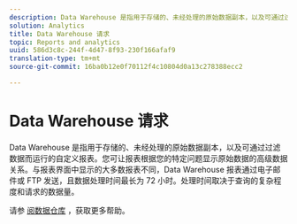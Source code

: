 ```yaml
---
description: Data Warehouse 是指用于存储的、未经处理的原始数据副本，以及可通过过滤数据而运行的自定义报表。您可让报表根据您的特定问题显示原始数据的高级数据关系。与报表界面中显示的大多数报表不同，Data Warehouse 报表通过电子邮件或 FTP 发送，且数据处理时间最长为 72 小时。处理时间取决于查询的复杂程度和请求的数据量。
solution: Analytics
title: Data Warehouse 请求
topic: Reports and analytics
uuid: 586d3c8c-244f-4d47-8f93-230f166afaf9
translation-type: tm+mt
source-git-commit: 16ba0b12e0f70112f4c10804d0a13c278388ecc2

---
```



# Data Warehouse 请求

Data Warehouse 是指用于存储的、未经处理的原始数据副本，以及可通过过滤数据而运行的自定义报表。您可让报表根据您的特定问题显示原始数据的高级数据关系。与报表界面中显示的大多数报表不同，Data Warehouse 报表通过电子邮件或 FTP 发送，且数据处理时间最长为 72 小时。处理时间取决于查询的复杂程度和请求的数据量。

<!-- I edited this link so it doesn't point to marketing.adobe.com. Please check -Bob -->

请参 [阅数据仓库](/help/export/data-warehouse/data-warehouse.md) ，获取更多帮助。
